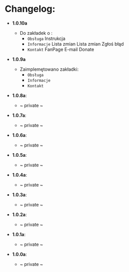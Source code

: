 # Changelog:
* **1.0.10a**
    - Do zakładek o :
      - `Obsługa`
      Instrukcja
      - `Informacje`
      Lista zmian
      Lista zmian
      Zgłoś błąd
      - `Kontakt`
      FanPage
      E-mail
      Donate
      
* **1.0.9a**
    - Zaimplemętowano zakładki:
        - `Obsługa`
        - `Informacje`
        - `Kontakt`
     
* **1.0.8a**:
    - ~ private ~
    
* **1.0.7a**:
    - ~ private ~
    
* **1.0.6a**:
    - ~ private ~
    
* **1.0.5a**:
    - ~ private ~
    
* **1.0.4a**:
    - ~ private ~
    
* **1.0.3a**:
    - ~ private ~
    
* **1.0.2a**:
    - ~ private ~
    
* **1.0.1a**:
    - ~ private ~
    
* **1.0.0a**:
    - ~ private ~
